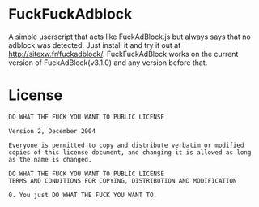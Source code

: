 FuckFuckAdblock
===============

A simple userscript that acts like FuckAdBlock.js but always says that no adblock was detected. Just install it and try it out at http://sitexw.fr/fuckadblock/. FuckFuckAdBlock works on the current version of FuckAdBlock(v3.1.0) and any version before that.

# License 

```
DO WHAT THE FUCK YOU WANT TO PUBLIC LICENSE 

Version 2, December 2004

Everyone is permitted to copy and distribute verbatim or modified
copies of this license document, and changing it is allowed as long
as the name is changed.

DO WHAT THE FUCK YOU WANT TO PUBLIC LICENSE
TERMS AND CONDITIONS FOR COPYING, DISTRIBUTION AND MODIFICATION

0. You just DO WHAT THE FUCK YOU WANT TO.
```
